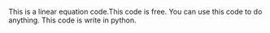 This is a linear equation code.This code is free.
You can use this code to do anything.
This code is write in python.
